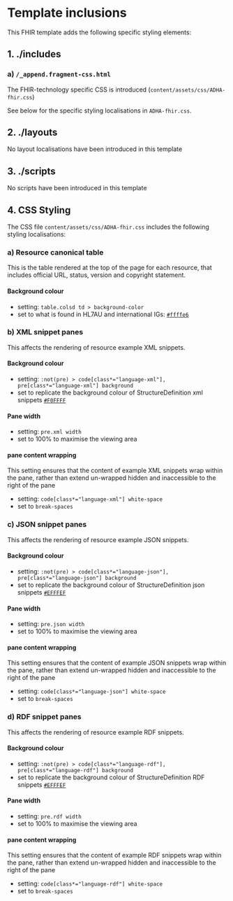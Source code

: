 # Template inclusions
This FHIR template adds the following specific styling elements:

## 1. ./includes
### a) `/_append.fragment-css.html`
The FHIR-technology specific CSS is introduced (`content/assets/css/ADHA-fhir.css`)

See below for the specific styling localisations in `ADHA-fhir.css`.

## 2. ./layouts
No layout localisations have been introduced in this template

## 3. ./scripts
No scripts have been introduced in this template

## 4. CSS Styling
The CSS file `content/assets/css/ADHA-fhir.css` includes the following styling localisations:

### a) Resource canonical table
This is the table rendered at the top of the page for each resource, that includes official URL, status, version and copyright statement.

#### Background colour
* setting: `table.colsd td > background-color`
* set to what is found in HL7AU and international IGs: [`#ffffe6`](https://www.color-hex.com/color/ffffe6)

### b) XML snippet panes
This affects the rendering of resource example XML snippets.

#### Background colour
* setting: `:not(pre) > code[class*="language-xml"], pre[class*="language-xml"] background`
* set to replicate the background colour of StructureDefinition xml snippets [`#F0FFFF`](https://www.color-hex.com/color/F0FFFF)

#### Pane width
* setting: `pre.xml width`
* set to 100% to maximise the viewing area

#### pane content wrapping
This setting ensures that the content of example XML snippets wrap within the pane, rather than extend un-wrapped hidden and inaccessible to the right of the pane
* setting: `code[class*="language-xml"] white-space`
* set to `break-spaces`

### c) JSON snippet panes
This affects the rendering of resource example JSON snippets.

#### Background colour
* setting: `:not(pre) > code[class*="language-json"], pre[class*="language-json"] background`
* set to replicate the background colour of StructureDefinition json snippets [`#EFFFEF`](https://www.color-hex.com/color/EFFFEF)

#### Pane width
* setting: `pre.json width`
* set to 100% to maximise the viewing area

#### pane content wrapping
This setting ensures that the content of example JSON snippets wrap within the pane, rather than extend un-wrapped hidden and inaccessible to the right of the pane
* setting: `code[class*="language-json"] white-space`
* set to `break-spaces`

### d) RDF snippet panes
This affects the rendering of resource example RDF snippets.

#### Background colour
* setting: `:not(pre) > code[class*="language-rdf"], pre[class*="language-rdf"] background`
* set to replicate the background colour of StructureDefinition RDF snippets [`#EFFFEF`](https://www.color-hex.com/color/EFFFEF)

#### Pane width
* setting: `pre.rdf width`
* set to 100% to maximise the viewing area

#### pane content wrapping
This setting ensures that the content of example RDF snippets wrap within the pane, rather than extend un-wrapped hidden and inaccessible to the right of the pane
* setting: `code[class*="language-rdf"] white-space`
* set to `break-spaces`